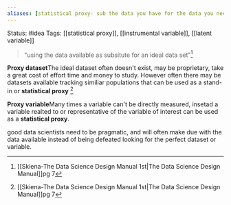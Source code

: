 ```yaml
---
aliases: [statistical proxy- sub the data you have for the data you need]
---
```

Status: #idea
Tags: [[statistical proxy]], [[instrumental variable]], [[latent variable]]

> "using the data available as subsitute for an ideal data set"[^1]
 
**Proxy dataset**The ideal dataset often doesn't exist,  may be proprietary, take a great cost of effort time and money to study. However often there may be datasets available tracking similiar populations that can be used as a stand-in  or **statistical proxy** [^1]

**Proxy variable**Many times a variable can't be directly measured, insetad a variable realted to or representative of the variable of interest can be used as a **statistical proxy**. 

good data scientists need to be pragmatic, and will often make due with the data available instead of being defeated looking for the perfect dataset or variable.

[^1]:[[Skiena-The Data Science  Design Manual 1st|The Data Science Design Manual]]pg 7